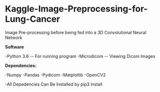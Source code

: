 # Kaggle-Image-Preprocessing-for-Lung-Cancer

Image Pre-processing before being fed into a 3D Convolutional Neural Network



<b>Software</b>

-Python 3.6 -- For running program
-Microdicom -- Viewing Dicom Images



<b>Dependencies:</b>


-Numpy
-Pandas
-Pydicom
-Matplotlib
-OpenCV2

-All Depedencies Can Be Installed by pip3 install 


